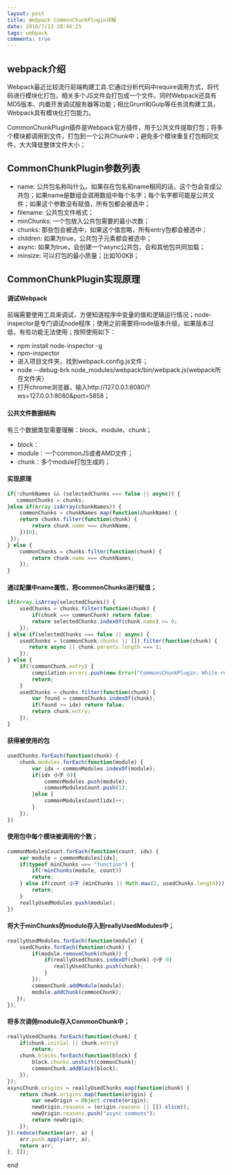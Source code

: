 ```yaml
---
layout: post
title: Webpack CommonChunkPlugin详解
date: 2016/7/13 20:46:25
tags: webpack 
comments: true
---
```

## webpack介绍

Webpack最近比较流行前端构建工具.它通过分析代码中require调用方式，将代码进行模块化打包，相关多个JS文件会打包成一个文件。同时Webpack还具有MD5版本、内置开发调试服务器等功能；相比Grunt和Gulp等任务流构建工具，Webpack具有模块化打包能力。

CommonChunkPlugin插件是Webpack官方插件，用于公共文件提取打包；将多个模块都调用到文件，打包到一个公共Chunk中；避免多个模块重复打包相同文件，大大降低整体文件大小；


## CommonChunkPlugin参数列表

* name: 公共包名称叫什么。如果存在包名和name相同的话，这个包会变成公共包；如果name是数组会调用数组中每个名字；每个名字都可能是公共文件；如果这个参数没有赋值，所有包都会被选中；
* filename: 公共包文件格式；
* minChunks: 一个包放入公共包需要的最小次数；
* chunks: 那些包会被选中，如果这个值忽略，所有entry包都会被选中；
* children: 如果为true，公共包子元素都会被选中；
* async: 如果为true，会创建一个async公共包，会和其他包共同加载；
* minsize: 可以打包的最小质量；比如100KB；

## CommonChunkPlugin实现原理

#### 调试Webpack

前端需要使用工具来调试，方便知道程序中变量的值和逻辑运行情况；node-inspector是专门调试node程序；使用之前需要将node版本升级，如果版本过低，有些功能无法使用；按照使用如下：

* npm install node-inspector -g
* npm-inspector
* 进入项目文件夹，找到webpack.config.js文件；
* node --debug-brk node_modules/webpack/bin/webpack.js(webpack所在文件夹）
* 打开chrome浏览器，输入http://127.0.0.1:8080/?ws=127.0.0.1:8080&port=5858；

<!-- more -->

#### 公共文件数据结构

有三个数据类型需要理解：block、module、chunk；

* block：
* module：一个commonJS或者AMD文件；
* chunk：多个module打包生成的；

#### 实现原理

```js
if(!chunkNames && (selectedChunks === false || async)) {
   commonChunks = chunks;
}else if(Array.isArray(chunkNames)) {
    commonChunks = chunkNames.map(function(chunkName) {
    return chunks.filter(function(chunk) {
        return chunk.name === chunkName;
    })[0];
 });
} else {
    commonChunks = chunks.filter(function(chunk) {
        return chunk.name === chunkNames;
    });
}
```

#### 通过配置中name属性，将commonChunks进行赋值；
```js
if(Array.isArray(selectedChunks)) {
    usedChunks = chunks.filter(function(chunk) {
        if(chunk === commonChunk) return false;
        return selectedChunks.indexOf(chunk.name) >= 0;
    });
} else if(selectedChunks === false || async) {
    usedChunks = (commonChunk.chunks || []).filter(function(chunk) {           
       return async || chunk.parents.length === 1;
    });
} else {
    if(!commonChunk.entry) {
        compilation.errors.push(new Error("CommonsChunkPlugin: While running in normal mode it's not allowed to use a non-entry chunk (" + commonChunk.name + ")"));
        return;
    }
    usedChunks = chunks.filter(function(chunk) {
        var found = commonChunks.indexOf(chunk);
        if(found >= idx) return false;
        return chunk.entry;
    });
}
```

#### 获得被使用的包
```js
usedChunks.forEach(function(chunk) {
    chunk.modules.forEach(function(module) {
        var idx = commonModules.indexOf(module);
        if(idx 小于 0){
            commonModules.push(module);
            commonModulesCount.push(1);
        }else {
            commonModulesCount[idx]++;
        }
    });
})
```

#### 使用包中每个模块被调用的个数；
```js
commonModulesCount.forEach(function(count, idx) {
    var module = commonModules[idx];
    if(typeof minChunks === "function") {
        if(!minChunks(module, count))
        return;
    } else if(count 小于 (minChunks || Math.max(2, usedChunks.length))) {
        return;
    }
    reallyUsedModules.push(module);
})
```

#### 将大于minChunks的module存入到reallyUsedModules中；
```js
reallyUsedModules.forEach(function(module) {
    usedChunks.forEach(function(chunk) {
        if(module.removeChunk(chunk)) {
            if(reallyUsedChunks.indexOf(chunk) 小于 0)
               reallyUsedChunks.push(chunk);
            }
        });
        commonChunk.addModule(module);
        module.addChunk(commonChunk);
   });
});
```

#### 将多次调佣module存入CommonChunk中；
```js
reallyUsedChunks.forEach(function(chunk) {
    if(chunk.initial || chunk.entry)
        return;
    chunk.blocks.forEach(function(block) {
        block.chunks.unshift(commonChunk);
        commonChunk.addBlock(block);
    });
});
asyncChunk.origins = reallyUsedChunks.map(function(chunk) {
    return chunk.origins.map(function(origin) {
        var newOrigin = Object.create(origin);
        newOrigin.reasons = (origin.reasons || []).slice();
        newOrigin.reasons.push("async commons");
        return newOrigin;
    });
}).reduce(function(arr, a) {
    arr.push.apply(arr, a);
    return arr;
}, []);
```

end
